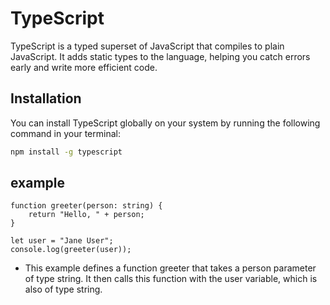 # TypeScript

TypeScript is a typed superset of JavaScript that compiles to plain JavaScript. It adds static types to the language, helping you catch errors early and write more efficient code.

## Installation

You can install TypeScript globally on your system by running the following command in your terminal:

```bash
npm install -g typescript
```

## example

``` example
function greeter(person: string) {
    return "Hello, " + person;
}

let user = "Jane User";
console.log(greeter(user));
```
- This example defines a function greeter that takes a person parameter of type string. It then calls this function with the user variable, which is also of type string.